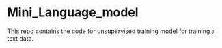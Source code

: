 # Mini_Language_model

This repo contains the code for unsupervised training model for training a text data.

